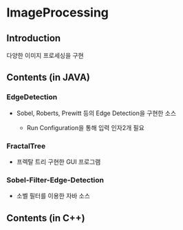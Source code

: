 # ImageProcessing

## Introduction
다양한 이미지 프로세싱을 구현
  
## Contents (in JAVA)

### EdgeDetection
* Sobel, Roberts, Prewitt 등의 Edge Detection을 구현한 소스

  * Run Configuration을 통해 입력 인자2개 필요
  
### FractalTree
* 프렉탈 트리 구현한 GUI 프로그램

### Sobel-Filter-Edge-Detection
* 소벨 필터를 이용한 자바 소스



## Contents (in C++)
